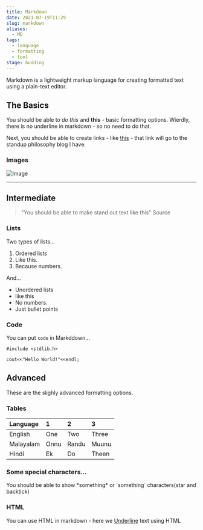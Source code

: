 ```yaml
---
title: Markdown
date: 2021-07-19T11:29
slug: markdown
aliases:
  - MD
tags:
  - language
  - formatting
  - tool
stage: budding
---
```


Markdown is a lightweight markup language for creating formatted text using a plain-text editor.

## The Basics

You should be able to _do this_ and **this** - basic formatting options. Wierdly, there is no underline in markdown - so no need to do that.

Next, you should be able to create links - like [this](https://standup-philosophy.netlify.app/) - that link will go to the standup philosophy blog I have.

### Images

![Image](https://standup-philosophy.netlify.app/static/7008363a9f35c1acd409ae92125a40c8/0f3a1/mental_programming.jpg)

---

## Intermediate

> "You should be able to make stand out text like this"
> Source

### Lists

Two types of lists...

1. Ordered lists
2. Like this.
3. Because numbers.

And...

- Unordered lists
- like this
- No numbers.
- Just bullet points

### Code

You can put `code` in Markddown...

```
#include <stdlib.h>

cout<<"Hello World!"<<endl;
```

## Advanced

These are the slighly advanced formatting options.

### Tables

| Language  | 1    | 2     | 3     |
| :-------- | :--- | :---- | :---- |
| English   | One  | Two   | Three |
| Malayalam | Onnu | Randu | Muunu |
| Hindi     | Ek   | Do    | Theen |

### Some special characters...

You should be able to show \*something\* or \`something\` characters(star and backtick)

### HTML

You can use HTML in markdown - here we <u>Underline</u> text using HTML
